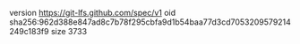 version https://git-lfs.github.com/spec/v1
oid sha256:962d388e847ad8c7b78f295cbfa9d1b54baa77d3cd7053209579214249c183f9
size 3733
